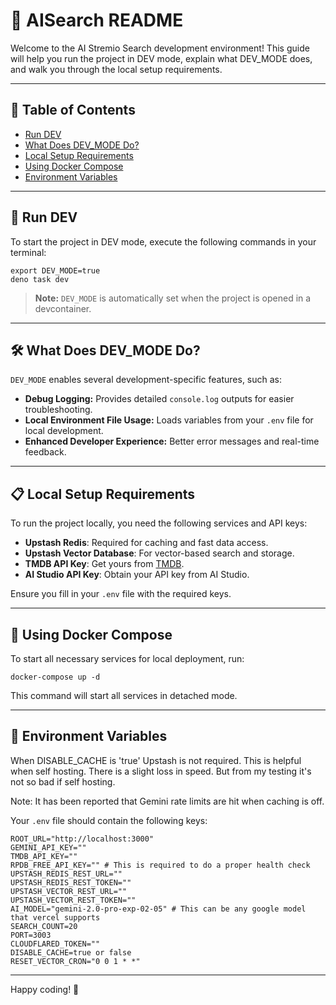 # 🚀 AISearch README

Welcome to the AI Stremio Search development environment! This guide will help
you run the project in DEV mode, explain what DEV_MODE does, and walk you
through the local setup requirements.

---

## 📖 Table of Contents

- [Run DEV](#run-dev)
- [What Does DEV_MODE Do?](#what-does-dev_mode-do)
- [Local Setup Requirements](#local-setup-requirements)
- [Using Docker Compose](#using-docker-compose)
- [Environment Variables](#environment-variables)

---

## 🔧 Run DEV

To start the project in DEV mode, execute the following commands in your
terminal:

```shell
export DEV_MODE=true
deno task dev
```

> **Note:** `DEV_MODE` is automatically set when the project is opened in a
> devcontainer.

---

## 🛠 What Does DEV_MODE Do?

`DEV_MODE` enables several development-specific features, such as:

- **Debug Logging:** Provides detailed `console.log` outputs for easier
  troubleshooting.
- **Local Environment File Usage:** Loads variables from your `.env` file for
  local development.
- **Enhanced Developer Experience:** Better error messages and real-time
  feedback.

---

## 📋 Local Setup Requirements

To run the project locally, you need the following services and API keys:

- **Upstash Redis**: Required for caching and fast data access.
- **Upstash Vector Database**: For vector-based search and storage.
- **TMDB API Key**: Get yours from [TMDB](https://www.themoviedb.org/).
- **AI Studio API Key**: Obtain your API key from AI Studio.

Ensure you fill in your `.env` file with the required keys.

---

## 🐳 Using Docker Compose

To start all necessary services for local deployment, run:

```shell
docker-compose up -d
```

This command will start all services in detached mode.

---

## 🌱 Environment Variables

When DISABLE_CACHE is 'true' Upstash is not required. This is helpful when self hosting. There is a slight loss in speed. But from my testing it's not so bad if self hosting.

Note: It has been reported that Gemini rate limits are hit when caching is off.

Your `.env` file should contain the following keys:

```dotenv
ROOT_URL="http://localhost:3000"
GEMINI_API_KEY=""
TMDB_API_KEY=""
RPDB_FREE_API_KEY="" # This is required to do a proper health check
UPSTASH_REDIS_REST_URL=""
UPSTASH_REDIS_REST_TOKEN=""
UPSTASH_VECTOR_REST_URL=""
UPSTASH_VECTOR_REST_TOKEN=""
AI_MODEL="gemini-2.0-pro-exp-02-05" # This can be any google model that vercel supports
SEARCH_COUNT=20
PORT=3003
CLOUDFLARED_TOKEN=""
DISABLE_CACHE=true or false
RESET_VECTOR_CRON="0 0 1 * *"
```

---

Happy coding! 🎉
